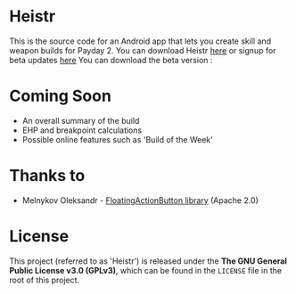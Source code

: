 # Heistr
This is the source code for an Android app that lets you create skill and weapon builds for Payday 2.
You can download Heistr [here](https://play.google.com/store/apps/details?id=com.dawgandpony.pd2skills) or signup for beta updates [here](https://play.google.com/apps/testing/com.dawgandpony.pd2skills)
You can download the beta version :

# Coming Soon
 - An overall summary of the build
 - EHP and breakpoint calculations
 - Possible online features such as 'Build of the Week'

# Thanks to
 - Melnykov Oleksandr - [FloatingActionButton library](https://github.com/makovkastar/FloatingActionButton) (Apache 2.0)

# License

This project (referred to as 'Heistr') is released under the **The GNU General Public License v3.0 (GPLv3)**, which can be found in the `LICENSE` file in the root of this project.
